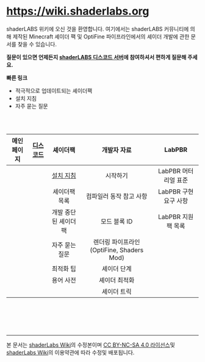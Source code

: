 # https://wiki.shaderlabs.org

shaderLABS 위키에 오신 것을 환영합니다. 여기에서는 shaderLABS 커뮤니티에 의해 제작된 Minecraft 셰이더 팩 및 OptiFine 파이프라인에서의 셰이더 개발에 관한 문서를 찾을 수 있습니다.

**질문이 있으면 언제든지 [shaderLABS 디스코드 서버](https://discord.gg/RpzWN9S)에 참여하셔서 편하게 질문해 주세요.**

**빠른 링크**
* 적극적으로 업데이트되는 셰이더팩
* 설치 지침
* 자주 묻는 질문

<br/>
<br/>


|메인 페이지|[디스코드](https://discord.gg/RpzWN9S)|셰이더팩|개발자 자료|LabPBR|
|:---:|:---:|:---:|:---:|:---:|
|||[설치 지침](Installation%20instructions.md)|시작하기|LabPBR 머터리얼 표준|
|||셰이더팩 목록|컴파일러 동작 참고 사항|LabPBR 구현 요구 사항|
|||개발 중단된 셰이더팩|모드 블록 ID|LabPBR 지원 팩 목록|
|||자주 묻는 질문|렌더링 파이프라인(OptiFine, Shaders Mod)|
|||최적화 팁|셰이더 단계|
|||용어 사전|셰이더 최적화|
||||셰이더 트릭|

<br/>
<br/>
<br/>
<br/>

---
본 문서는 [shaderLabs Wiki](https://wiki.shaderlabs.org)의 수정본이며 [CC BY-NC-SA 4.0 라이선스](https://creativecommons.org/licenses/by-nc-sa/4.0/)및 [shaderLabs Wiki](https://wiki.shaderlabs.org)의 이용약관에 따라 수정및 배포됩니다.